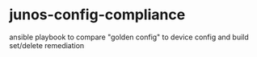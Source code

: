 # junos-config-compliance
ansible playbook to compare "golden config" to device config and build set/delete remediation
